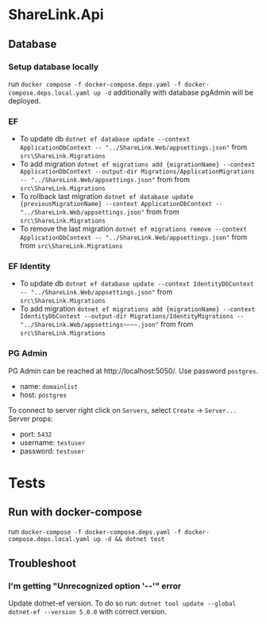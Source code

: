 # ShareLink.Api

## Database
### Setup database locally
run `docker compose -f docker-compose.deps.yaml -f docker-compose.deps.local.yaml up -d`
additionally with database pgAdmin will be deployed.

### EF
- To update db `dotnet ef database update --context ApplicationDbContext -- "../ShareLink.Web/appsettings.json"` from `src\ShareLink.Migrations`
- To add migration `dotnet ef migrations add {migrationName} --context ApplicationDbContext --output-dir Migrations/ApplicationMigrations -- "../ShareLink.Web/appsettings.json"` from from `src\ShareLink.Migrations`
- To rollback last migration `dotnet ef database update {previousMigrationName} --context ApplicationDbContext -- "../ShareLink.Web/appsettings.json"` from from `src\ShareLink.Migrations`
- To remove the last migration `dotnet ef migrations remove --context ApplicationDbContext -- "../ShareLink.Web/appsettings.json"` from from `src\ShareLink.Migrations`

### EF Identity
- To update db `dotnet ef database update --context IdentityDbContext -- "../ShareLink.Web/appsettings.json"` from `src\ShareLink.Migrations`
- To add migration `dotnet ef migrations add {migrationName} --context IdentityDbContext --output-dir Migrations/IdentityMigrations -- "../ShareLink.Web/appsettings~~~~.json"` from from `src\ShareLink.Migrations`

### PG Admin
PG Admin can be reached at http://localhost:5050/. Use password `postgres`.
- name: `domainlist`
- host: `postgres`

To connect to server right click on `Servers`, select `Create` -> `Server...`
Server props:
- port: `5432`
- username: `testuser`
- password: `testuser`

# Tests
## Run with docker-compose
run `docker-compose -f docker-compose.deps.yaml -f docker-compose.deps.local.yaml up -d && dotnet test`

## Troubleshoot
### I'm getting "Unrecognized option '--'" error
Update dotnet-ef version. To do so run:
`dotnet tool update --global dotnet-ef --version 5.0.0` with correct version.